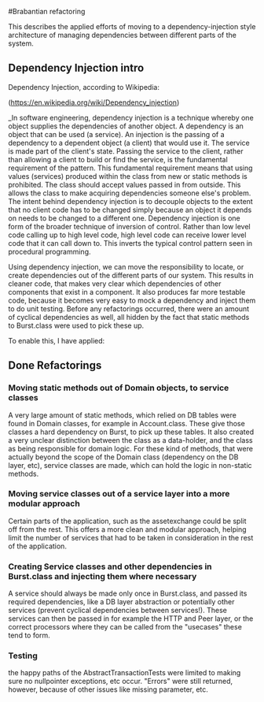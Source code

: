 #Brabantian refactoring

This describes the applied efforts of moving to a
dependency-injection style architecture of managing dependencies
between different parts of the system.

## Dependency Injection intro

Dependency Injection, according to Wikipedia: 

(https://en.wikipedia.org/wiki/Dependency_injection)

_In software engineering, dependency injection is a technique whereby
one object supplies the dependencies of another object.  A dependency
is an object that can be used (a service). An injection is the passing
of a dependency to a dependent object (a client) that would use it.
The service is made part of the client's state. Passing the service to
the client, rather than allowing a client to build or find the
service, is the fundamental requirement of the pattern.  This
fundamental requirement means that using values (services) produced
within the class from new or static methods is prohibited.  The class
should accept values passed in from outside. This allows the class to
make acquiring dependencies someone else's problem.  The intent behind
dependency injection is to decouple objects to the extent that no
client code has to be changed simply because an object it depends on
needs to be changed to a different one.  Dependency injection is one
form of the broader technique of inversion of control. Rather than low
level code calling up to high level code, high level code can receive
lower level code that it can call down to. This inverts the typical
control pattern seen in procedural programming.

Using dependency injection, we can move the responsibility to locate,
or create dependencies out of the different parts of our system.  This
results in cleaner code, that makes very clear which dependencies of
other components that exist in a component. It also produces far more
testable code, because it becomes very easy to mock a dependency and
inject them to do unit testing. Before any refactorings occurred,
there were an amount of cyclical dependencies as well, all hidden by
the fact that static methods to Burst.class were used to pick these
up.

To enable this, I have applied:

## Done Refactorings

### Moving static methods out of Domain objects, to service classes

A very large amount of static methods, which relied on DB tables were
found in Domain classes, for example in Account.class.  These give
those classes a hard dependency on Burst, to pick up these tables. It
also created a very unclear distinction between the class as a
data-holder, and the class as being responsible for domain logic. For
these kind of methods, that were actually beyond the scope of the
Domain class (dependency on the DB layer, etc), service classes are
made, which can hold the logic in non-static methods.

### Moving service classes out of a service layer into a more modular approach

Certain parts of the application, such as the assetexchange could be split off from the rest.
This offers a more clean and modular approach, helping limit the number of services that had to be
taken in consideration in the rest of the application.

### Creating Service classes and other dependencies in Burst.class and injecting them where necessary

A service should always be made only once in Burst.class, and passed
its required dependencies, like a DB layer abstraction or potentially
other services (prevent cyclical dependencies between services!).
These services can then be passed in for example the HTTP and Peer
layer, or the correct processors where they can be called from the "usecases" these tend to
form.

### Testing

the happy paths of the AbstractTransactionTests were
limited to making sure no nullpointer exceptions, etc occur.  "Errors"
were still returned, however, because of other issues like missing
parameter, etc.
 